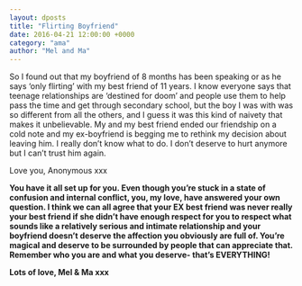 ```yaml
---
layout: dposts
title: "Flirting Boyfriend"
date: 2016-04-21 12:00:00 +0000
category: "ama"
author: "Mel and Ma"
---
```

So I found out that my boyfriend of 8 months has been speaking or as he says ‘only flirting’ with my best friend of 11 years. I know everyone says that teenage relationships are ‘destined for doom’ and people use them to help pass the time and get through secondary school, but the boy I was with was so different from all the others, and I guess it was this kind of naivety that makes it unbelievable. My and my best friend ended our friendship on a cold note and my ex-boyfriend is begging me to rethink my decision about leaving him. I really don’t know what to do. I don’t deserve to hurt anymore but I can’t trust him again.

Love you, Anonymous xxx

**You have it all set up for you. Even though you’re stuck in a state of confusion and internal conflict, you, my love, have answered your own question. I think we can all agree that your EX best friend was never really your best friend if she didn’t have enough respect for you to respect what sounds like a relatively serious and intimate relationship and your boyfriend doesn’t deserve the affection you obviously are full of. You’re magical and deserve to be surrounded by people that can appreciate that. Remember who you are and what you deserve- that’s EVERYTHING!**

**Lots of love, Mel & Ma xxx**
